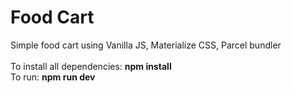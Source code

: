# Food Cart
Simple food cart using Vanilla JS, Materialize CSS, Parcel bundler<br/>
<br/>
To install all dependencies: **npm install** <br/>
To run: **npm run dev**
